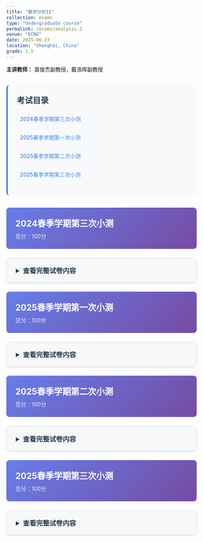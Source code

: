 ```yaml
---
title: "数学分析II"
collection: exams
type: "Undergraduate course"
permalink: /exams/analysis-2
venue: "ECNU"
date: 2025-06-23
location: "Shanghai, China"
grade: 1.5
---
```


**主讲教师：** 苗俊杰副教授，戴浩晖副教授

<div class="exam-toc">
  <h2>考试目录</h2>
  <ul>
    <li><a href="#2024-spring-test3">2024春季学期第三次小测</a></li>
    <li><a href="#2025-spring-test1">2025春季学期第一次小测</a></li>
    <li><a href="#2025-spring-test2">2025春季学期第二次小测</a></li>
    <li><a href="#2025-spring-test3">2025春季学期第三次小测</a></li>
  </ul>
</div>

<style>
.exam-toc {
  background: #f8f9fa;
  padding: 1.5rem;
  border-radius: 8px;
  margin: 2rem 0;
  border-left: 4px solid #4285f4;
}

.exam-toc h2 {
  margin-top: 0;
  color: #2c3e50;
}

.exam-toc ul {
  list-style: none;
  padding-left: 0;
}

.exam-toc li {
  margin: 0.8rem 0;
  padding: 0.5rem;
  border-radius: 4px;
  transition: background 0.3s;
}

.exam-toc li:hover {
  background: #e3f2fd;
}

.exam-toc a {
  text-decoration: none;
  color: #4285f4;
  font-weight: 500;
  display: block;
}

.exam-header {
  background: linear-gradient(135deg, #667eea 0%, #764ba2 100%);
  color: white;
  padding: 1.5rem;
  border-radius: 8px;
  margin: 1.5rem 0;
}

.exam-header h3 {
  margin: 0;
  font-size: 1.4rem;
}

.exam-meta {
  opacity: 0.9;
  font-size: 0.9rem;
  margin-top: 0.5rem;
}

details {
  background: white;
  border: 1px solid #e1e4e8;
  border-radius: 8px;
  margin: 1.5rem 0;
  box-shadow: 0 2px 4px rgba(0,0,0,0.1);
  transition: box-shadow 0.3s;
}

details:hover {
  box-shadow: 0 4px 8px rgba(0,0,0,0.15);
}

summary {
  background: #f6f8fa;
  padding: 1.2rem 1.5rem;
  cursor: pointer;
  font-weight: 600;
  color: #2c3e50;
  border-radius: 8px 8px 0 0;
  font-size: 1.1rem;
}

details[open] summary {
  border-bottom: 1px solid #e1e4e8;
}

.exam-content {
  padding: 1.5rem;
}

.question {
  margin: 1.5rem 0;
  padding: 1rem;
  background: #fafbfc;
  border-radius: 6px;
  border-left: 3px solid #4285f4;
}

.question-title {
  font-weight: 600;
  color: #2c3e50;
  margin-bottom: 0.8rem;
  display: flex;
  justify-content: space-between;
  align-items: center;
}

.points {
  background: #4285f4;
  color: white;
  padding: 0.2rem 0.6rem;
  border-radius: 12px;
  font-size: 0.8rem;
  font-weight: 500;
}

.math-content {
  line-height: 1.6;
  font-size: 1rem;
}

.math-content p {
  margin: 0.8rem 0;
}

.proof {
  background: #fff3e0;
  border: 1px solid #ffb74d;
  border-radius: 6px;
  padding: 1rem;
  margin: 1rem 0;
}

.proof-title {
  font-weight: 600;
  color: #e65100;
  margin-bottom: 0.5rem;
}

@media (max-width: 768px) {
  .exam-content {
    padding: 1rem;
  }
  
  summary {
    padding: 1rem;
  }
  
  .question {
    padding: 0.8rem;
  }
}
</style>

<div id="2024-spring-test3" class="exam-header">
  <h3>2024春季学期第三次小测</h3>
  <div class="exam-meta">总分：100分</div>
</div>

<details markdown="1">
  <summary>查看完整试卷内容</summary>
  <div class="exam-content">
    <div class="question">
      <div class="question-title">
        <span>第1题 - 判断题</span>
        <span class="points">20分</span>
      </div>
      <div class="math-content">
        <p>判断下列陈述是否正确，并简述理由（判断3分，理由2分）</p>
        <p>1. 若非负无穷积分\(\displaystyle\int_a^{+\infty} f(x)\ \mathrm{d}x\)收敛且\(f(x)\)在\([a,+\infty)\)上连续，则\(\lim\limits_{x\to+\infty}f(x)=0.\)</p>
        <p>2. 若无穷积分\(\displaystyle\int_a^{+\infty} f(x)\ \mathrm{d}x\)绝对收敛，则无穷积分\(\displaystyle\int_a^{+\infty} f^2(x)\ \mathrm{d}x\)也收敛.</p>
        <p>3. 若正项级数\(\sum u_n\)收敛，则\(\ \exists\ N,\ n>N\)时\(\sqrt[n]{u_n}<q\)，其中\(q\in [0,1).\)</p>
        <p>4. 若对任意\( p\in \mathbb{N} _+,\ \forall \varepsilon>0,\exists\ N\in\mathbb{N} _+\)，当\(n>N\)时，\(\|u _{n+1}+u _{n+2}+\cdots +u _{n+p}\|<\varepsilon\)，则\(\sum u_n\)收敛.</p>
      </div>
    </div>

    <div class="question">
      <div class="question-title">
        <span>第2题 - 反常积分敛散性</span>
        <span class="points">20分</span>
      </div>
      <div class="math-content">
        <p>讨论下列反常积分的敛散性（绝对收敛、条件收敛或发散）</p>
        <p>1. \(\displaystyle\int_1^{+\infty} e^{-x}\arccos x \ \mathrm{d}x\);</p>
        <p>2. \(\displaystyle\int_0^1 \frac{\sqrt{x}}{e^{x^2}-1} \ \mathrm{d}x\);</p>
        <p>3. \(\displaystyle\int_0^1 \frac{\ln(1+\sin x)}{x^p}\ \mathrm{d}x,(p>0)\);</p>
        <p>4. \(\displaystyle\int_0^{+\infty} \frac{\cos(x^2)}{(1+x)^p} \mathrm{d}x\).</p>
      </div>
    </div>

    <div class="question">
      <div class="question-title">
        <span>第3题 - 数项级数敛散性</span>
        <span class="points">20分</span>
      </div>
      <div class="math-content">
        <p>讨论下列数项级数的敛散性（绝对收敛、条件收敛或发散）</p>
        <p>1. \(\displaystyle\sum \frac{(-1)^nn^3}{3^n}\);</p>
        <p>2. \(\displaystyle\sum \frac{(2n+1)!!}{(2n)^n} \);</p>
        <p>3. \(\displaystyle\sum \frac{\sin 2n}{\sqrt{n}}\);</p>
        <p>4. \(\displaystyle\sum \frac{1}{\ln((n+1)!)} \).</p>
      </div>
    </div>

    <div class="question">
      <div class="question-title">
        <span>第4题 - 证明题</span>
        <span class="points">10分</span>
      </div>
      <div class="math-content">
        <p>设函数\(f(x)\)在\([1,+\infty\)上非负递减，若\(\displaystyle\int_1^{+\infty}x^2f(x)\ \mathrm{d}x\)收敛，证明\(\lim\limits_{x\to+\infty}x^3f(x)=0.\)</p>
      </div>
    </div>

    <div class="question">
      <div class="question-title">
        <span>第5题 - 证明题</span>
        <span class="points">10分</span>
      </div>
      <div class="math-content">
        <p>设数列\(\{a_n\}\)单调递减收敛于0，证明\[\sum (-1)^n\sqrt[n]{a_1a_2\cdots a_n}\]收敛.</p>
      </div>
    </div>

    <div class="question">
      <div class="question-title">
        <span>第6题 - 证明题</span>
        <span class="points">10分</span>
      </div>
      <div class="math-content">
        <p>设正项级数\(\displaystyle\sum_{n=1}^\infty a_n\)收敛，余项\(\displaystyle R_n=\sum_{k=n+1}^\infty a_k\). 证明\(\displaystyle\sum_{n=1}^\infty\frac{a_{n+1}}{\sqrt{R_n}}\)收敛.</p>
      </div>
    </div>

    <div class="question">
      <div class="question-title">
        <span>第7题 - 证明题</span>
        <span class="points">10分</span>
      </div>
      <div class="math-content">
        <p>证明Bertrand判别法：若正项级数\(\sum u_n\)满足</p>
        <p>\[\lim_{n\to\infty}\ln(n+1)\left[(n+1)\left(1-\frac{u_{n+1}}{u_n}\right)-1\right]=b,\]</p>
        <p>则当\(b>1\)时\(\sum u_n\)收敛，当\(b<1\)时\(\sum u_n\)发散.</p>
      </div>
    </div>
  </div>
</details>

<div id="2025-spring-test1" class="exam-header">
  <h3>2025春季学期第一次小测</h3>
  <div class="exam-meta">总分：100分</div>
</div>

<details markdown="1">
  <summary>查看完整试卷内容</summary>
  <div class="exam-content">
    <div class="question">
      <div class="question-title">
        <span>第1题 - 判断题</span>
        <span class="points">28分</span>
      </div>
      <div class="math-content">
        <p>判断下列陈述是否正确，并简述理由（判断4分，理由3分）</p>
        <p>1. 设数列\(\{a_n\},\{b_n\}\)均有界，则\(\varliminf\limits_{n\to\infty} (a_n+b_n)=\varliminf\limits_{n\to\infty} a_n+\varliminf\limits_{n\to\infty} b_n.\)</p>
        <p>2. 若数列\(\{a_n\}\)有界，\(\varlimsup\limits_{n\to\infty}a_n>0\)，则\(\ \exists\ N\)，当\(n>N\)时，\(a_n>0.\)</p>
        <p>3. 若定义在\(\mathbb{R}\)上的连续函数\(f(x)\)是周期函数，则\(f(x)\)的原函数\(F(x)\)一定是周期函数.</p>
        <p>4. 若定义在\(\mathbb{R}\)上的连续函数\(f(x)\)是偶函数，则\(f(x)\)的原函数\(F(x)\)一定是奇函数.</p>
      </div>
    </div>

    <div class="question">
      <div class="question-title">
        <span>第2题 - 上下极限计算</span>
        <span class="points">16分</span>
      </div>
      <div class="math-content">
        <p>求以下数列的上下极限：</p>
        <p>1. \(\left\{\dfrac{n}{n+1}2^{(-1)^n}\right\}\);</p>
        <p>2. \(\left\{\sin\dfrac{n\pi}{3}\right\}\);</p>
        <p>3. \(\left\{\sqrt[n]{n}\ln\dfrac{n+1}{n}\right\}\);</p>
        <p>4. \(\{\sin n\}\).</p>
      </div>
    </div>

    <div class="question">
      <div class="question-title">
        <span>第3题 - 不定积分计算</span>
        <span class="points">32分</span>
      </div>
      <div class="math-content">
        <p>计算以下不定积分</p>
        <p>1. \(\displaystyle \int (x+1)e^{x^2+2x+1}\ \mathrm{d}x\)；</p>
        <p>2. \(\displaystyle \int \frac{\mathrm{d}x}{\sqrt{x}+\sqrt[3]{x}}\)；</p>
        <p>3. \(\displaystyle \int \frac{ \mathrm{d}x}{2+\sin x}\)；</p>
        <p>4. \(\displaystyle \int \frac{\mathrm{d}x}{x(x+1)(x^2+2x+2)}\).</p>
      </div>
    </div>

    <div class="question">
      <div class="question-title">
        <span>第4题 - 证明题</span>
        <span class="points">12分</span>
      </div>
      <div class="math-content">
        <p>证明，若数列\(\{ a_n\}\)有界，\(\varliminf\limits_{n\to\infty} a_n>0\)，则\(\exists~N\)，当\(n>N\)时，\(a_n>0.\)</p>
      </div>
    </div>

    <div class="question">
      <div class="question-title">
        <span>第5题 - 证明题</span>
        <span class="points">12分</span>
      </div>
      <div class="math-content">
        <p>证明，若数列\(\{ a_n\}\)有界，则\(A=\varlimsup\limits_{n\to\infty}a_n\)的充要条件是\(A=\inf\limits_{n}\sup\limits_{k\ge n}\{a_k\}\).</p>
      </div>
    </div>
  </div>
</details>

<div id="2025-spring-test2" class="exam-header">
  <h3>2025春季学期第二次小测</h3>
  <div class="exam-meta">总分：100分</div>
</div>

<details markdown="1">
  <summary>查看完整试卷内容</summary>
  <div class="exam-content">
    <div class="question">
      <div class="question-title">
        <span>第1题 - 定积分计算</span>
        <span class="points">20分</span>
      </div>
      <div class="math-content">
        <p>计算下列定积分</p>
        <p>1. \(\displaystyle \int_{-1}^4 \cos x e^{\sin x}\ \mathrm{d}x\);</p>
        <p>2. \(\displaystyle \int_{-2}^2 x\cos^4x\ \mathrm{d}x\);</p>
        <p>3. \(\displaystyle \int_0^1 \frac{\mathrm{d}x}{(1+x^2)^2}\);</p>
        <p>4. \(\displaystyle \int_2^3  x\ln x\ \mathrm{d}x\).</p>
      </div>
    </div>

    <div class="question">
      <div class="question-title">
        <span>第2题 - 判断题</span>
        <span class="points">30分</span>
      </div>
      <div class="math-content">
        <p>判断下列陈述是否正确，并简述理由（判断3分，理由2分）</p>
        <p>1. 若函数\(f(x)\)在\([a,b]\)上可积，则存在\(\xi\in[a,b]\)，使得\(\displaystyle\int_{a}^bf(x)\ \mathrm{d}x=f(\xi)(b-a).\)</p>
        <p>2. 若\(\displaystyle\int_{a}^bf(x)\ \mathrm{d}x\ge 0\)，则\(f(x)\ge 0,\forall x\in[a,b].\)</p>
        <p>3. 若函数\(f(x)\)在\([a,b]\)上可积，则\(F(x)=\displaystyle\int_a^x f(t)\ \mathrm{d}t\)可导.</p>
        <p>4. 若函数\(\|f(x)\|\)在\([a,b]\)可积，则\(f(x)\)在\([a,b]\)上可积.</p>
        <p>5. 定积分\(\displaystyle\int_{a}^bf(x)\ \mathrm{d}x\)的几何意义是由直线\(x=a,x=b,x\)轴以及曲线\(y=f(x),x\in[a,b]\)所围成的平面图形的面积.</p>
        <p>6. 若\(f(x)\)在\([a,b]\)上可积且\(f(x)\neq 0,\forall x\in[a,b]\)，则\(\dfrac{1}{f(x)}\)在\([a,b]\)上也可积.</p>
      </div>
    </div>

    <div class="question">
      <div class="question-title">
        <span>第3题 - 几何应用</span>
        <span class="points">10分</span>
      </div>
      <div class="math-content">
        <p>1. 求第一象限中由极坐标曲线\(r=\sqrt{3}\sin \theta,r=\cos\theta\)所围成的平面图形的面积.</p>
        <p>2. 求曲线\(C:\begin{cases}x(t)=t-t^2\\y(t)=1+\dfrac{4\sqrt{2}}{3}t^{\frac{3}{2}}\end{cases},t\in[0,1]\)的弧长.</p>
      </div>
    </div>

    <div class="question">
      <div class="question-title">
        <span>第4题 - 积分与极限</span>
        <span class="points">10分</span>
      </div>
      <div class="math-content">
        <p>1. \(\displaystyle f(x)=\int_{\arcsin x}^{\ln(x+1)}e^{-t^2}\ \mathrm{d}t,x\in\left[\frac{1}{2},1\right]\)，求\(f'(x)\);</p>
        <p>2. 求极限\(\lim\limits_{x\to 0}\dfrac{\int_{2x}^{x^2}tf(t)\ \mathrm{d}t}{x^2}\)，其中\(f\)为\(\mathbb{R}\)上的连续函数.</p>
      </div>
    </div>

    <div class="question">
      <div class="question-title">
        <span>第5题 - 旋转体体积</span>
        <span class="points">10分</span>
      </div>
      <div class="math-content">
        <p>计算由直线\(x=4,x\)轴以及曲线段\(y=\sqrt{x},x\in[0,4]\)所围平面图形绕\(y\)轴旋转一周所得旋转体的体积.</p>
      </div>
    </div>

    <div class="question">
      <div class="question-title">
        <span>第6题 - 旋转曲面面积</span>
        <span class="points">10分</span>
      </div>
      <div class="math-content">
        <p>计算由曲线段\(y=\sqrt{x},x\in[0,4]\)绕\(x\)轴旋转一周所得的旋转曲面的面积.</p>
      </div>
    </div>

    <div class="question">
      <div class="question-title">
        <span>第7题 - 证明题</span>
        <span class="points">10分</span>
      </div>
      <div class="math-content">
        <p>设\(f\)在\([0,1]\)上连续可微，\(0\le f'(x)\le 1,\ \forall x\in[0,1],\ f(0)=0.\)，证明</p>
        <p>\[\left(\int_0^1 f(x)\ \mathrm{d}x\right)^2\ge\int_0^1[f(x)]^3\ \mathrm{d}x,\]</p>
        <p>且等号仅在\(f(x)=x\)或\(f(x)\equiv 0\)时成立.</p>
      </div>
    </div>
  </div>
</details>

<div id="2025-spring-test3" class="exam-header">
  <h3>2025春季学期第三次小测</h3>
  <div class="exam-meta">总分：100分</div>
</div>

<details markdown="1">
  <summary>查看完整试卷内容</summary>
  <div class="exam-content">
    <div class="question">
      <div class="question-title">
        <span>第1题 - 判断题</span>
        <span class="points">20分</span>
      </div>
      <div class="math-content">
        <p>判断下列陈述是否正确，并简述理由（判断3分，理由2分）</p>
        <p>1. 若\(f(x)\le g(x),\forall x\in[a,+\infty)\)，无穷积分\(\displaystyle\int_a^{+\infty}g(x)\ \mathrm{d}x\)收敛，则无穷积分\(\displaystyle\int_a^{+\infty}f(x)\ \mathrm{d}x\)收敛.</p>
        <p>2. 若非负无穷积分\(\displaystyle\int_a^{+\infty}f(x)\ \mathrm{d}x\)收敛，则\(\ \exists\ p>1\)，使得极限\(\lim\limits_{x\to+\infty}x^p f(x)\)存在.</p>
        <p>3. 若\(u_n>0,\forall n\)，数项级数\(\sum u_n\)收敛，则\(\ \exists\ N,\ n>N\)时\(\dfrac{u_{n+1}}{u_n}\le q\)，其中\(q\in [0,1)\).</p>
        <p>4. 若\(u_n\ge 0,\forall n\)，且\(\ \exists\ N\in\mathbb{N}_+\)，当\(n>N\)时，\(\sqrt[n]{u_n}<1\)，则\(\sum u_n\)收敛.</p>
      </div>
    </div>

    <div class="question">
      <div class="question-title">
        <span>第2题 - 反常积分计算</span>
        <span class="points">10分</span>
      </div>
      <div class="math-content">
        <p>计算下列反常积分的值：</p>
        <p>1. \(\displaystyle \int_1^{+\infty}e^{-x}\cos x\ \mathrm{d}x\);</p>
        <p>2. \(\displaystyle\int_0^2\frac{1}{x^{\frac{2}{3}}}\ \mathrm{d}x\).</p>
      </div>
    </div>

    <div class="question">
      <div class="question-title">
        <span>第3题 - 数项级数求和</span>
        <span class="points">10分</span>
      </div>
      <div class="math-content">
        <p>计算下列数项级数的和：</p>
        <p>1. \(\displaystyle\sum_{n=1}^\infty\frac{2+(-1)^n}{4^n}\);</p>
        <p>2. \(\displaystyle\sum_{n=1}^\infty\frac{n}{(n+1)(n+2)(n+3)}\).</p>
      </div>
    </div>

    <div class="question">
      <div class="question-title">
        <span>第4题 - 反常积分敛散性</span>
        <span class="points">10分</span>
      </div>
      <div class="math-content">
        <p>讨论下列反常积分的敛散性：</p>
        <p>1. \(\displaystyle\int_1^{+\infty}\frac{x^2}{2^x}\ \mathrm{d}x\);</p>
        <p>2. \(\displaystyle\int_0^1\frac{\arctan x}{\sqrt{x}\ln(1+x)}\ \mathrm{d}x\).</p>
      </div>
    </div>

    <div class="question">
      <div class="question-title">
        <span>第5题 - 数项级数敛散性</span>
        <span class="points">10分</span>
      </div>
      <div class="math-content">
        <p>讨论下列数项级数的敛散性：</p>
        <p>1. \(\displaystyle\sum_{n=1}^\infty\frac{1}{2^{\ln n}}\);</p>
        <p>2. \(\displaystyle\sum_{n=2}^\infty\frac{1}{\sqrt{n}+(-1)^n}\).</p>
      </div>
    </div>

    <div class="question">
      <div class="question-title">
        <span>第6题 - 证明题</span>
        <span class="points">10分</span>
      </div>
      <div class="math-content">
        <p>证明瑕积分\(\displaystyle\int_0^1\frac{\ln x}{x^p}\ \mathrm{d}x\)当\(0<p<1\)时收敛.</p>
      </div>
    </div>

    <div class="question">
      <div class="question-title">
        <span>第7题 - 证明题</span>
        <span class="points">10分</span>
      </div>
      <div class="math-content">
        <p>证明数项级数\(\displaystyle\frac{(-1)^n\sin n}{n}\)条件收敛.</p>
      </div>
    </div>

    <div class="question">
      <div class="question-title">
        <span>第8题 - 证明题</span>
        <span class="points">10分</span>
      </div>
      <div class="math-content">
        <p>证明反常积分</p>
        <p>\[\int_0^{+\infty}\frac{\sin x}{(x-\ln x)^p}\ \mathrm{d}x\]</p>
        <p>当\(p>1\)时绝对收敛，当\(0<p\le 1\)时条件收敛.</p>
      </div>
    </div>

    <div class="question">
      <div class="question-title">
        <span>第9题 - 证明题</span>
        <span class="points">10分</span>
      </div>
      <div class="math-content">
        <p>设\(\{a_n\}\)为单调递增无界的数列，且\(a_1>0\)，令</p>
        <p>\[u_n=\frac{a_{n+1}-a_n}{a_n^pa_{n+1}}.\]</p>
        <p>证明：当\(p>0\)时，级数\(\sum u_n\)收敛.</p>
      </div>
    </div>
  </div>
</details>

<script>
// 添加一些交互功能
document.addEventListener('DOMContentLoaded', function() {
  // 为所有details元素添加切换动画
  const detailsElements = document.querySelectorAll('details');
  
  detailsElements.forEach(details => {
    details.addEventListener('toggle', function() {
      if (this.open) {
        this.style.transition = 'all 0.3s ease';
      }
    });
  });
  
  // 平滑滚动到锚点
  const links = document.querySelectorAll('a[href^="#"]');
  links.forEach(link => {
    link.addEventListener('click', function(e) {
      e.preventDefault();
      const targetId = this.getAttribute('href');
      const targetElement = document.querySelector(targetId);
      if (targetElement) {
        targetElement.scrollIntoView({
          behavior: 'smooth',
          block: 'start'
        });
      }
    });
  });
});
</script>
